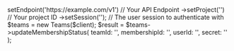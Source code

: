 <?php

use Appwrite\Client;
use Appwrite\Services\Teams;

$client = (new Client())
    ->setEndpoint('https://example.com/v1') // Your API Endpoint
    ->setProject('<YOUR_PROJECT_ID>') // Your project ID
    ->setSession(''); // The user session to authenticate with

$teams = new Teams($client);

$result = $teams->updateMembershipStatus(
    teamId: '<TEAM_ID>',
    membershipId: '<MEMBERSHIP_ID>',
    userId: '<USER_ID>',
    secret: '<SECRET>'
);
